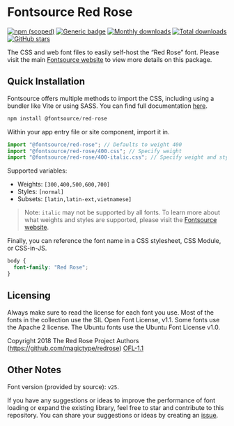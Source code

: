 # Fontsource Red Rose

[![npm (scoped)](https://img.shields.io/npm/v/@fontsource/red-rose?color=brightgreen)](https://www.npmjs.com/package/@fontsource/red-rose) [![Generic badge](https://img.shields.io/badge/fontsource-passing-brightgreen)](https://github.com/fontsource/fontsource) [![Monthly downloads](https://badgen.net/npm/dm/@fontsource/red-rose)](https://github.com/fontsource/fontsource) [![Total downloads](https://badgen.net/npm/dt/@fontsource/red-rose)](https://github.com/fontsource/fontsource) [![GitHub stars](https://img.shields.io/github/stars/fontsource/fontsource.svg?style=social&label=Star)](https://github.com/fontsource/fontsource/stargazers)

The CSS and web font files to easily self-host the “Red Rose” font. Please visit the main [Fontsource website](https://fontsource.org/fonts/red-rose) to view more details on this package.

## Quick Installation

Fontsource offers multiple methods to import the CSS, including using a bundler like Vite or using SASS. You can find full documentation [here](https://fontsource.org/docs/getting-started/introduction).

```javascript
npm install @fontsource/red-rose
```

Within your app entry file or site component, import it in.

```javascript
import "@fontsource/red-rose"; // Defaults to weight 400
import "@fontsource/red-rose/400.css"; // Specify weight
import "@fontsource/red-rose/400-italic.css"; // Specify weight and style
```

Supported variables:
- Weights: `[300,400,500,600,700]`
- Styles: `[normal]`
- Subsets: `[latin,latin-ext,vietnamese]`

> Note: `italic` may not be supported by all fonts. To learn more about what weights and styles are supported, please visit the [Fontsource website](https://fontsource.org/fonts/red-rose).

Finally, you can reference the font name in a CSS stylesheet, CSS Module, or CSS-in-JS.

```css
body {
  font-family: "Red Rose";
}
```

## Licensing
Always make sure to read the license for each font you use. Most of the fonts in the collection use the SIL Open Font License, v1.1. Some fonts use the Apache 2 license. The Ubuntu fonts use the Ubuntu Font License v1.0.

Copyright 2018 The Red Rose Project Authors (https://github.com/magictype/redrose)
[OFL-1.1](https://openfontlicense.org)

## Other Notes
Font version (provided by source): `v25`.

If you have any suggestions or ideas to improve the performance of font loading or expand the existing library, feel free to star and contribute to this repository. You can share your suggestions or ideas by creating an [issue](https://github.com/fontsource/fontsource/issues).